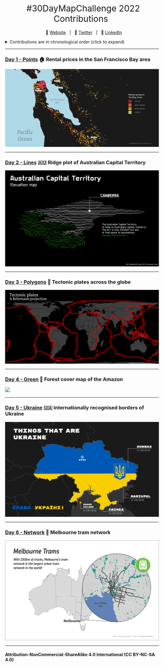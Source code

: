 <h1 style="font-weight:normal" align="center">
  &nbsp;#30DayMapChallenge 2022 Contributions&nbsp;
</h1>

<div align="center">

&nbsp;&nbsp;&nbsp;:link: [Website][Website]&nbsp;&nbsp;&nbsp;|&nbsp;&nbsp;&nbsp;:speech_balloon: [Twitter][Twitter]&nbsp;&nbsp;&nbsp;|&nbsp;&nbsp;&nbsp;:necktie: [LinkedIn][LinkedIn]

</div>

<!--
Quick Link
-->

[Twitter]:https://twitter.com/ldbailey255/
[LinkedIn]:https://www.linkedin.com/in/liam-bailey-446823118/
[Website]:https://liamdbailey.com/

<details>
<summary>Contributions are in chronological order (click to expand)</summary>

<!-- toc -->
  - Day 1 - Points (*NOTE:* This is in a separate repo) [:house: Rental prices in the San Francisco Bay area](https://github.com/LiamDBailey/TidyTuesday/blob/master/plots/2022/Week27.png)
  - Day 2 - Lines [🇦🇺 Ridge plot of Australian Capital Territory](https://github.com/LiamDBailey/30DayMapChallenge_2022/blob/main/Day2/Day2_lines.png)
  - Day 3 - Polygons [:volcano: Tectonic plates across the globe](https://github.com/LiamDBailey/30DayMapChallenge_2022/blob/main/Day3/Day3_poly.png)
  - Day 4 - Green [:palm_tree: Forest cover map of the Amazon](https://github.com/LiamDBailey/30DayMapChallenge_2022/blob/main/Day4/Day4_green.png)
  - Day 5 - Ukraine [🇺🇦 Internationally recognised borders of Ukraine](https://github.com/LiamDBailey/30DayMapChallenge_2022/blob/main/Day5/Day5_Ukraine.png)
  - Day 6 - Network [:tram: Melbourne tram network](https://github.com/LiamDBailey/30DayMapChallenge_2022/blob/main/Day6/Day6_network.png)
  
<!-- tocstop -->

</details>

***

### [Day 1 - Points](https://github.com/LiamDBailey/TidyTuesday/blob/master/plots/2022/Week27.png) :house: Rental prices in the San Francisco Bay area

![](https://github.com/LiamDBailey/TidyTuesday/blob/master/plots/2022/Week27.png)

***

### [Day 2 - Lines](https://github.com/LiamDBailey/30DayMapChallenge_2022/blob/main/Day2/Day2_lines.png) 🇦🇺  Ridge plot of Australian Capital Territory

![](https://github.com/LiamDBailey/30DayMapChallenge_2022/blob/main/Day2/Day2_lines.png)

***

### [Day 3 - Polygons](https://github.com/LiamDBailey/30DayMapChallenge_2022/blob/main/Day3/Day3_poly.png) :volcano: Tectonic plates across the globe

![](https://github.com/LiamDBailey/30DayMapChallenge_2022/blob/main/Day3/Day3_poly.png)

***

### [Day 4 - Green](https://github.com/LiamDBailey/30DayMapChallenge_2022/blob/main/Day4/Day4_green.png) :palm_tree: Forest cover map of the Amazon

![](https://github.com/LiamDBailey/30DayMapChallenge_2022/blob/main/Day4/Day4_green.png)

***

### [Day 5 - Ukraine](https://github.com/LiamDBailey/30DayMapChallenge_2022/blob/main/Day5/Day5_Ukraine.png) 🇺🇦 Internationally recognised borders of Ukraine

![](https://github.com/LiamDBailey/30DayMapChallenge_2022/blob/main/Day5/Day5_Ukraine.png)

***

### [Day 6 - Network](https://github.com/LiamDBailey/30DayMapChallenge_2022/blob/main/Day6/Day6_network.png) :tram: Melbourne tram network

![](https://github.com/LiamDBailey/30DayMapChallenge_2022/blob/main/Day6/Day6_network.png)

***

#### Attribution-NonCommercial-ShareAlike 4.0 International (CC BY-NC-SA 4.0)
<div style="width:300px; height:200px">
<img src=https://camo.githubusercontent.com/00f7814990f36f84c5ea74cba887385d8a2f36be/68747470733a2f2f646f63732e636c6f7564706f7373652e636f6d2f696d616765732f63632d62792d6e632d73612e706e67 alt="" height="42">
</div>
